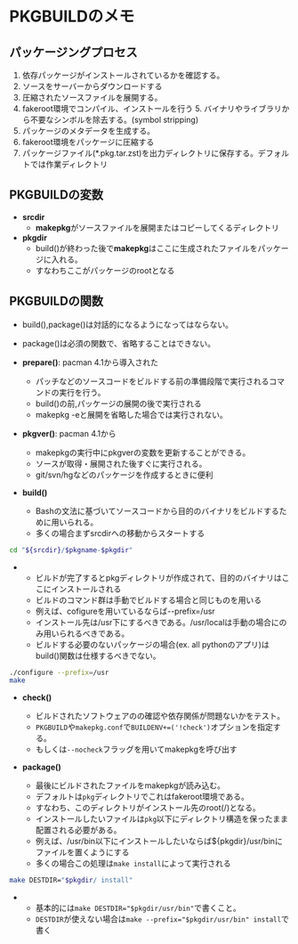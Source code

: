 # PKGBUILDのメモ

## パッケージングプロセス

1. 依存パッケージがインストールされているかを確認する。 
2. ソースをサーバーからダウンロードする
3. 圧縮されたソースファイルを展開する。
4. fakeroot環境でコンパイル、インストールを行う 5. バイナリやライブラリから不要なシンボルを除去する。(symbol stripping)
6. パッケージのメタデータを生成する。
7. fakeroot環境をパッケージに圧縮する
8. パッケージファイル(\*.pkg.tar.zst)を出力ディレクトリに保存する。デフォルトでは作業ディレクトリ

## PKGBUILDの変数

- <b>srcdir</b>
   - <b>makepkg</b>がソースファイルを展開またはコピーしてくるディレクトリ 
- <b>pkgdir</b>
   - build()が終わった後で<b>makepkg</b>はここに生成されたファイルをパッケージに入れる。
   - すなわちここがパッケージのrootとなる

## PKGBUILDの関数

- build(),package()は対話的になるようになってはならない。
- package()は必須の関数で、省略することはできない。

- <b>prepare()</b>: pacman 4.1から導入された
    - パッチなどのソースコードをビルドする前の準備段階で実行されるコマンドの実行を行う。
    - build()の前,パッケージの展開の後で実行される
    - makepkg -eと展開を省略した場合では実行されない。

- <b>pkgver()</b>: pacman 4.1から
    - makepkgの実行中にpkgverの変数を更新することができる。 
    - ソースが取得・展開された後すぐに実行される。
    - git/svn/hgなどのパッケージを作成するときに便利

- <b>build()</b>

    - Bashの文法に基づいてソースコードから目的のバイナリをビルドするために用いられる。
    - 多くの場合まずsrcdirへの移動からスタートする

```bash
cd "${srcdir}/$pkgname-$pkgdir"
```
-  
    - ビルドが完了するとpkgディレクトリが作成されて、目的のバイナリはここにインストールされる
    - ビルドのコマンド群は手動でビルドする場合と同じものを用いる
    - 例えば、cofigureを用いているならば--prefix=/usr
    - インストール先は/usr下にするべきである。/usr/localは手動の場合にのみ用いられるべきである。
    - ビルドする必要のないパッケージの場合(ex. all pythonのアプリ)はbuild()関数は仕様するべきでない。

```bash
./configure --prefix=/usr
make
```

- <b>check()</b>

    - ビルドされたソフトウェアのの確認や依存関係が問題ないかをテスト。
    - `PKGBUILD`や`makepkg.conf`で`BUILDENV+=('!check')`オプションを指定する。
    - もしくは`--nocheck`フラッグを用いてmakepkgを呼び出す

- <b>package()</b>
    - 最後にビルドされたファイルをmakepkgが読み込む。
    - デフォルトは`pkg`ディレクトリでこれはfakeroot環境である。 
    - すなわち、このディレクトリがインストール先のroot(/)となる。
    - インストールしたいファイルは`pkg`以下にディレクトリ構造を保ったまま配置される必要がある。
    - 例えば、/usr/bin以下にインストールしたいならば${pkgdir}/usr/binにファイルを置くようにする
    - 多くの場合この処理は`make install`によって実行される

```bash
make DESTDIR="$pkgdir/ install"
```

-
    - 基本的には`make DESTDIR="$pkgdir/usr/bin"`で書くこと。
    - `DESTDIR`が使えない場合は`make --prefix="$pkgdir/usr/bin" install`で書く
